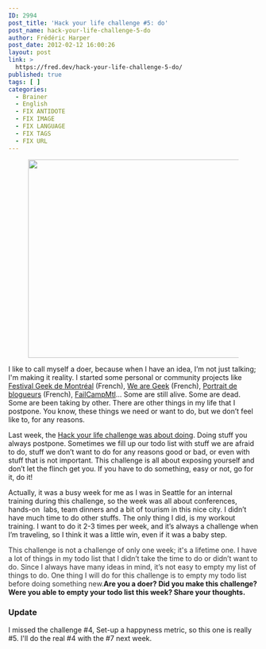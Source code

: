 ```yaml
---
ID: 2994
post_title: 'Hack your life challenge #5: do'
post_name: hack-your-life-challenge-5-do
author: Frédéric Harper
post_date: 2012-02-12 16:00:26
layout: post
link: >
  https://fred.dev/hack-your-life-challenge-5-do/
published: true
tags: [ ]
categories:
  - Brainer
  - English
  - FIX ANTIDOTE
  - FIX IMAGE
  - FIX LANGUAGE
  - FIX TAGS
  - FIX URL
---
```

<figure><img title="2995826559_f6b9aaeb48_o" src="http://fred.dev/wp-content/uploads/2012/02/2995826559_f6b9aaeb48_o-580x400.jpg" alt="" width="580" height="400"/></figure><p>I like to call myself a doer, because when I have an idea, I’m not just talking; I'm making it reality. I started some personal or community projects like <a href="https://geekfestmtl.com/" target="_blank" rel="noopener noreferrer">Festival Geek de Montréal</a> (French), <a href="https://wearegeek.org" target="_blank" rel="noopener noreferrer">We are Geek</a> (French), <a href="https://portraitdeblogueurs.com" target="_blank" rel="noopener noreferrer">Portrait de blogueurs</a> (French), <a href="https://failcampmtl.org" target="_blank" rel="noopener noreferrer">FailCampMtl</a>… Some are still alive. Some are dead. Some are been taking by other. There are other things in my life that I postpone. You know, these things we need or want to do, but we don’t feel like to, for any reasons.</p><p>Last week, the <a href="https://fabricecalando.com/hack-your-life-project-do/" target="_blank" rel="noopener noreferrer">Hack your life challenge was about doing</a>. Doing stuff you always postpone. Sometimes we fill up our todo list with stuff we are afraid to do, stuff we don’t want to do for any reasons good or bad, or even with stuff that is not important. This challenge is all about exposing yourself and don’t let the flinch get you. If you have to do something, easy or not, go for it, do it!</p><p>Actually, it was a busy week for me as I was in Seattle for an internal training during this challenge, so the week was all about conferences, hands-on  labs, team dinners and a bit of tourism in this nice city. I didn’t have much time to do other stuffs. The only thing I did, is my workout training. I want to do it 2-3 times per week, and it’s always a challenge when I’m traveling, so I think it was a little win, even if it was a baby step.</p><span style="color:#333">This challenge is not a challenge of only one week; it's a lifetime one. I have a lot of things in my todo list that I didn’t take the time to do or didn’t want to do. Since I always have many ideas in mind, it’s not easy to empty my list of things to do. One thing I will do for this challenge is to empty my todo list before doing something new.</span><strong>Are you a doer? Did you make this challenge? Were you able to empty your todo list this week? Share your thoughts.</strong><h3><strong>Update</strong></h3><p>I missed the challenge #4, Set-up a happyness metric, so this one is really #5. I'll do the real #4 with the #7 next week.</p> 